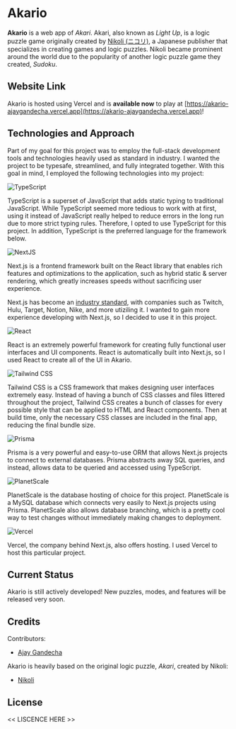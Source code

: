# Akario

**Akario** is a web app of *Akari*. Akari, also known as *Light Up*, is a logic puzzle game originally created by [Nikoli (ニコリ)](https://www.nikoli.co.jp/en/), a Japanese publisher that specializes in creating games and logic puzzles. Nikoli became prominent around the world due to the popularity of another logic puzzle game they created, *Sudoku*.

## Website Link

Akario is hosted using Vercel and is **available now** to play at [https://akario-ajaygandecha.vercel.app](https://akario-ajaygandecha.vercel.app)!

## Technologies and Approach

Part of my goal for this project was to employ the full-stack development tools and technologies heavily used as standard in industry. I wanted the project to be typesafe, streamlined, and fully integrated together. With this goal in mind, I employed the following technologies into my project:

![TypeScript](https://img.shields.io/badge/-TypeScript-05122A?style=flat&logo=typescript)

TypeScript is a superset of JavaScript that adds static typing to traditional JavaScript. While TypeScript seemed more tedious to work with at first, using it instead of JavaScript really helped to reduce errors in the long run due to more strict typing rules. Therefore, I opted to use TypeScript for this project. In addition, TypeScript is the preferred language for the framework below. 

![NextJS](https://img.shields.io/badge/-Next.js-05122A?style=flat&logo=next.js)

Next.js is a frontend framework built on the React library that enables rich features and optimizations to the application, such as hybrid static & server rendering, which greatly increases speeds without sacrificing user experience.

Next.js has become an [industry standard](https://nextjs.org/showcase), with companies such as Twitch, Hulu, Target, Notion, Nike, and more utiziling it. I wanted to gain more experience developing with Next.js, so I decided to use it in this project.

![React](https://img.shields.io/badge/-React.js-05122A?style=flat&logo=react)

React is an extremely powerful framework for creating fully functional user interfaces and UI components. React is automatically built into Next.js, so I used React to create all of the UI in Akario.

![Tailwind CSS](https://img.shields.io/badge/-Tailwind_CSS-05122A?style=flat&logo=tailwindcss)

Tailwind CSS is a CSS framework that makes designing user interfaces extremely easy. Instead of having a bunch of CSS classes and files littered throughout the project, Tailwind CSS creates a bunch of classes for every possible style that can be applied to HTML and React components. Then at build time, only the necessary CSS classes are included in the final app, reducing the final bundle size.

![Prisma](https://img.shields.io/badge/-Prisma-05122A?style=flat&logo=prisma)

Prisma is a very powerful and easy-to-use ORM that allows Next.js projects to connect to external databases. Prisma abstracts away SQL queries, and instead, allows data to be queried and accessed using TypeScript.

![PlanetScale](https://img.shields.io/badge/-PlanetScale-05122A?style=flat&logo=planetscale)

PlanetScale is the database hosting of choice for this project. PlanetScale is a MySQL database which connects very easily to Next.js projects using Prisma. PlanetScale also allows database branching, which is a pretty cool way to test changes without immediately making changes to deployment.

![Vercel](https://img.shields.io/badge/-Vercel-05122A?style=flat&logo=vercel)

Vercel, the company behind Next.js, also offers hosting. I used Vercel to host this particular project.

## Current Status

Akario is still actively developed! New puzzles, modes, and features will be released very soon.

## Credits
Contributors:
- [Ajay Gandecha](ajaygandecha.com)

Akario is heavily based on the original logic puzzle, *Akari*, created by Nikoli:
- [Nikoli](https://www.nikoli.co.jp/en/)

## License

<< LISCENCE HERE >>
